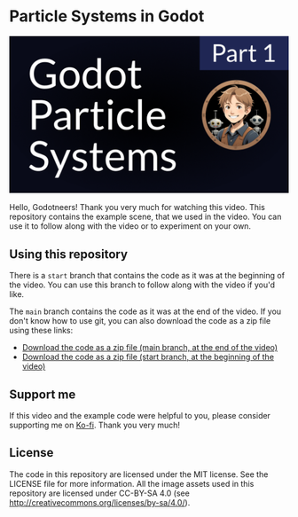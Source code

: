 ﻿# Particle Systems in Godot

<p align="center">
<!-- TODO: replace video link -->
  <a href="https://www.youtube.com/watch?v=43BZsLZheA4"><img src="_assets/title_image_template.png" alt="Godot Particle Systems on YouTube Cover Image"></a> 
</p>

Hello, Godotneers! Thank you very much for watching this video. This repository contains the example scene, that we used in the video. You can use it to follow along with the video or to experiment on your own.

## Using this repository
There is a `start` branch that contains the code as it was at the beginning of the video. You can use this branch to follow along with the video if you'd like.

The `main` branch contains the code as it was at the end of the video. If you don't know how to use git, you can also download the code as a zip file using these links:

- [Download the code as a zip file (main branch, at the end of the video)](https://github.com/godotneers/particles-video/archive/refs/heads/main.zip)
- [Download the code as a zip file (start branch, at the beginning of the video)](https://github.com/godotneers/particles-video/archive/refs/heads/start.zip)

## Support me

If this video and the example code were helpful to you, please consider supporting me on [Ko-fi](https://ko-fi.com/derkork). Thank you very much!


## License

The code in this repository are licensed under the MIT license. See the LICENSE file for more information. All the image assets used in this repository are licensed under CC-BY-SA 4.0 (see http://creativecommons.org/licenses/by-sa/4.0/).